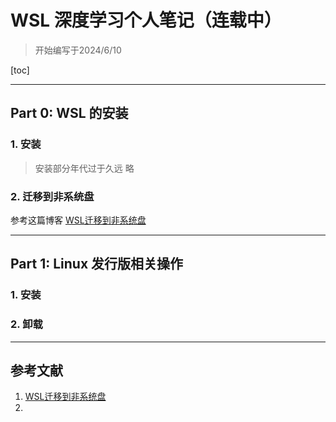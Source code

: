 # WSL 深度学习个人笔记（连载中）
> 开始编写于2024/6/10

[toc]

------------------------------------

## Part 0: WSL 的安装
### 1. 安装
> 安装部分年代过于久远 略
### 2. 迁移到非系统盘
参考这篇博客 [WSL迁移到非系统盘][1]
***

## Part 1: Linux 发行版相关操作

### 1. 安装
### 2. 卸载

------------------------------------
## 参考文献
1. [WSL迁移到非系统盘][1]
2. 




<!-- 实际网址-->
[1]: https://blog.csdn.net/m0_37605642/article/details/127812965